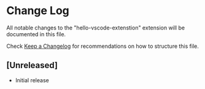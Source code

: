 # Change Log

All notable changes to the "hello-vscode-extenstion" extension will be documented in this file.

Check [Keep a Changelog](http://keepachangelog.com/) for recommendations on how to structure this file.

## [Unreleased]

- Initial release
